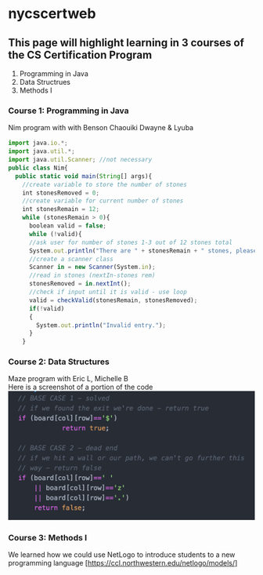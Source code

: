 # nycscertweb


## This page will highlight learning in 3 courses of the CS Certification Program
1. Programming in Java
2. Data Structrues
3. Methods I
 

### Course 1:  Programming in Java <br/>
Nim program with with Benson Chaouiki Dwayne & Lyuba  <br/>
```javascript
import java.io.*;
import java.util.*;
import java.util.Scanner; //not necessary
public class Nim{
  public static void main(String[] args){
    //create variable to store the number of stones
    int stonesRemoved = 0;
    //create variable for current number of stones
    int stonesRemain = 12;
    while (stonesRemain > 0){
      boolean valid = false;
      while (!valid){
      //ask user for number of stones 1-3 out of 12 stones total
      System.out.println("There are " + stonesRemain + " stones, please choose between 1-3");
      //create a scanner class
      Scanner in = new Scanner(System.in);
      //read in stones (nextIn-stones rem)
      stonesRemoved = in.nextInt();
      //check if input until it is valid - use loop
      valid = checkValid(stonesRemain, stonesRemoved);
      if(!valid)
      {
        System.out.println("Invalid entry.");
      }
    }
```

### Course 2: Data Structures <br/>
Maze program with Eric L, Michelle B  <br/>
Here is a screenshot of a portion of the code <br/>
![alt text](https://github.com/learncs0/nycscertweb/blob/main/Screen%20Shot%202021-07-22%20at%206.53.19%20PM.png)
 
 ### Course 3:  Methods I <br/>
 We learned how we could use NetLogo to introduce students to a new programming language
 [https://ccl.northwestern.edu/netlogo/models/] 
